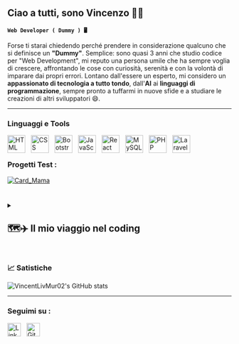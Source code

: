 ## Ciao a tutti, sono Vincenzo 👋😊

**`Web Developer ( Dummy ) 🖥️`** 

Forse ti starai chiedendo perché prendere in considerazione qualcuno che si definisce un **"Dummy"**. Semplice: sono quasi 3 anni che studio codice per "Web Development", mi reputo una persona umile che ha sempre voglia di crescere, affrontando le cose con curiosità, serenità e con la volontà di imparare dai propri errori. Lontano dall'essere un esperto,  mi considero un **appassionato di tecnologia a tutto tondo**, dall'**AI** ai **linguaggi di programmazione**, sempre pronto a tuffarmi in nuove sfide e a studiare le creazioni di altri sviluppatori 😄.
</br>

---

### Linguaggi e Tools

<img align="left" alt="HTML" width="40px" style="padding-right:10px;" src="https://cdn.jsdelivr.net/gh/devicons/devicon@latest/icons/html5/html5-plain-wordmark.svg" />
<img align="left" alt="CSS" width="40px" style="padding-right:10px;" src="https://cdn.jsdelivr.net/gh/devicons/devicon@latest/icons/css3/css3-plain-wordmark.svg" />
<img align="left" alt="Bootstrap" width="40px" style="padding-right:10px;" src="https://cdn.jsdelivr.net/gh/devicons/devicon@latest/icons/bootstrap/bootstrap-original.svg" />
<img align="left" alt="JavaScript" width="40px" style="padding-right:10px;" src="https://cdn.jsdelivr.net/gh/devicons/devicon@latest/icons/javascript/javascript-plain.svg" />
<img align="left" alt="React" width="40px" style="padding-right:10px;" src="https://cdn.jsdelivr.net/gh/devicons/devicon@latest/icons/react/react-original-wordmark.svg" />
<img align="left" alt="MySQL" width="40px" style="padding-right:10px;" src="https://cdn.jsdelivr.net/gh/devicons/devicon@latest/icons/mysql/mysql-original-wordmark.svg" />
<img align="left" alt="PHP" width="40px" style="padding-right:10px;" src="https://cdn.jsdelivr.net/gh/devicons/devicon@latest/icons/php/php-original.svg" />
<img align="left" alt="Laravel" width="40px" style="padding-right:10px;" src="https://cdn.jsdelivr.net/gh/devicons/devicon@latest/icons/laravel/laravel-original.svg" />
</br>

# 

### Progetti Test : 

<!--<a href="https://github.com/VincentLivMur02/Chatbot_project">
    <img src="https://github-readme-stats.vercel.app/api/pin/?show_owner=true&username=VincentLivMur02&repo=Chatbot_project&theme=discord_old_blurple" width="330"  alt="Chatbot_project">
</a>

<a href="https://github.com/VincentLivMur02/CodeThrone">
    <img src="https://github-readme-stats.vercel.app/api/pin/?show_owner=true&username=VincentLivMur02&repo=CodeThrone&theme=discord_old_blurple" width="330" alt="CodeThrone">
</a>-->

<a href="https://github.com/VincentLivMur02/Card_Mama">
    <img src="https://github-readme-stats.vercel.app/api/pin/?show_owner=true&username=VincentLivMur02&repo=Card_Mama&theme=discord_old_blurple&card_width=250" alt="Card_Mama">
</a>

#

<details>
    <summary><h2>🗺️✈️ Il mio viaggio nel coding</h2></summary>
    Verso la fine del 4° / inizio 5° anno di liceo linguistico, ho iniziato a curiosare e a capire come funzionassero le cose dietro lo schermo, soprattutto nel mondo del Web. Ho mosso i primi passi da autodidatta, esplorando diversi tutorial su YouTube.
    </br></br>
    Abbandonata l'idea di un percorso universitario tradizionale, ho deciso di intraprendere la strada dello sviluppo web, spinto da una forte passione per la tecnologia. Ho iniziato il mio viaggio con un corso di programmazione che mi ha fornito le prime basi e, nonostante le sfide iniziali, ho sviluppato un approccio pratico e tenace alla risoluzione dei problemi. 
    </br></br>
    Questo primo successo mi ha spinto a iscrivermi a un percorso formativo più strutturato, dove mi sto specializzando nello sviluppo Full Stack. Sto acquisendo solide competenze Front-End con <b>HTML</b>,<b>CSS</b> e <b>JavaScript</b>, esplorando framework e librerie moderne come <b>React</b>, <b>Bootstrap</b> e <b>Tailwind</b>. Sto poi approfondendo le tecnologie Back-End, lavorando con <b>GitHub</b>, <b>MySQL</b>, <b>PHP</b> e <b>Laravel</b>.
    </br></br>
    Sono convinto che il percorso di apprendimento sia continuo e sono sempre pronto ad affrontare nuove sfide per padroneggiare al meglio le tecnologie che ho studiato e a scoprirne di nuove. Un saluto a tutti! 👋☺️
    </br></br>
</details>

# 

### 📈 Satistiche 

![VincentLivMur02's GitHub stats](https://github-readme-stats.vercel.app/api?username=VincentLivMur02&show_icons=true&theme=discord_old_blurple)
</br>

---

### Seguimi su :
<a href="https://www.linkedin.com/in/vincenzo-livio-murlo-859b98334/">
    <img align="left" alt="Linkedin" width="30px" style="padding-right:10px;" src="https://cdn.jsdelivr.net/gh/devicons/devicon@latest/icons/linkedin/linkedin-original.svg"/>
</a>
<a href="https://github.com/VincentLivMur02">
    <img align="left" alt="GitHub" width="30px" style="padding-right:10px;" src="https://cdn.jsdelivr.net/gh/devicons/devicon@latest/icons/git/git-original.svg"/>
</a>

</br>
</br>


<!-- ispirato al tutorial di @ForrestKnight: https://www.youtube.com/watch?v=9A8sQZDRn5o

Fonti citate nel video :
@anuraghazra https://github.com/anuraghazra/github-readme-stats/tree/master?tab=readme-ov-file#github-stats-card;
 
@codeSTACKr https://github.com/codeSTACKr/codeSTACKr;

@DenverCoder1 https://github.com/DenverCoder1/DenverCoder1-->


          



